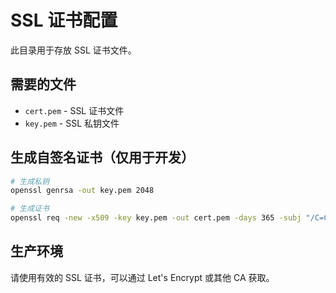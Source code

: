 # SSL 证书配置

此目录用于存放 SSL 证书文件。

## 需要的文件

- `cert.pem` - SSL 证书文件
- `key.pem` - SSL 私钥文件

## 生成自签名证书（仅用于开发）

```bash
# 生成私钥
openssl genrsa -out key.pem 2048

# 生成证书
openssl req -new -x509 -key key.pem -out cert.pem -days 365 -subj "/C=CN/ST=State/L=City/O=Organization/CN=localhost"
```

## 生产环境

请使用有效的 SSL 证书，可以通过 Let's Encrypt 或其他 CA 获取。
